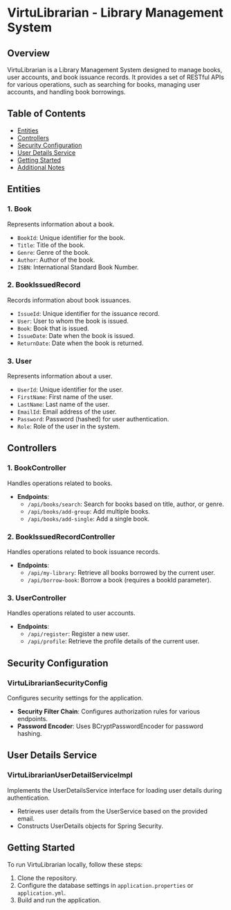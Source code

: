 # VirtuLibrarian - Library Management System

## Overview

VirtuLibrarian is a Library Management System designed to manage books, user accounts, and book issuance records. It provides a set of RESTful APIs for various operations, such as searching for books, managing user accounts, and handling book borrowings.

## Table of Contents

- [Entities](#entities)
- [Controllers](#controllers)
- [Security Configuration](#security-configuration)
- [User Details Service](#user-details-service)
- [Getting Started](#getting-started)
- [Additional Notes](#additional-notes)

## Entities

### 1. Book

Represents information about a book.

- `BookId`: Unique identifier for the book.
- `Title`: Title of the book.
- `Genre`: Genre of the book.
- `Author`: Author of the book.
- `ISBN`: International Standard Book Number.

### 2. BookIssuedRecord

Records information about book issuances.

- `IssueId`: Unique identifier for the issuance record.
- `User`: User to whom the book is issued.
- `Book`: Book that is issued.
- `IssueDate`: Date when the book is issued.
- `ReturnDate`: Date when the book is returned.

### 3. User

Represents information about a user.

- `UserId`: Unique identifier for the user.
- `FirstName`: First name of the user.
- `LastName`: Last name of the user.
- `EmailId`: Email address of the user.
- `Password`: Password (hashed) for user authentication.
- `Role`: Role of the user in the system.

## Controllers

### 1. BookController

Handles operations related to books.

- **Endpoints**:
    - `/api/books/search`: Search for books based on title, author, or genre.
    - `/api/books/add-group`: Add multiple books.
    - `/api/books/add-single`: Add a single book.

### 2. BookIssuedRecordController

Handles operations related to book issuance records.

- **Endpoints**:
    - `/api/my-library`: Retrieve all books borrowed by the current user.
    - `/api/borrow-book`: Borrow a book (requires a bookId parameter).

### 3. UserController

Handles operations related to user accounts.

- **Endpoints**:
    - `/api/register`: Register a new user.
    - `/api/profile`: Retrieve the profile details of the current user.

## Security Configuration

### VirtuLibrarianSecurityConfig

Configures security settings for the application.

- **Security Filter Chain**: Configures authorization rules for various endpoints.
- **Password Encoder**: Uses BCryptPasswordEncoder for password hashing.

## User Details Service

### VirtuLibrarianUserDetailServiceImpl

Implements the UserDetailsService interface for loading user details during authentication.

- Retrieves user details from the UserService based on the provided email.
- Constructs UserDetails objects for Spring Security.

## Getting Started

To run VirtuLibrarian locally, follow these steps:

1. Clone the repository.
2. Configure the database settings in `application.properties` or `application.yml`.
3. Build and run the application.


